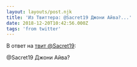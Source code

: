 ```yaml
---
layout: layouts/post.njk
title: 'Из Твиттера: @Sacret19 Джони Айва?...'
date: 2018-12-20T10:42:56.000Z
tags: 'from twitter'
---
```

В ответ на [твит @Sacret19](https://twitter.com/_/status/1074626540124758017):

@Sacret19 Джони Айва?
